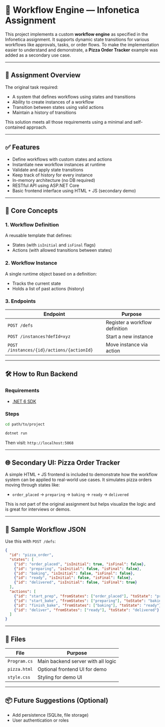 # 🧠 Workflow Engine — Infonetica Assignment

This project implements a custom **workflow engine** as specified in the Infonetica assignment. It supports dynamic state transitions for various workflows like approvals, tasks, or order flows. To make the implementation easier to understand and demonstrate, a **Pizza Order Tracker** example was added as a secondary use case.

---

## 📄 Assignment Overview

The original task required:

* A system that defines workflows using states and transitions
* Ability to create instances of a workflow
* Transition between states using valid actions
* Maintain a history of transitions

This solution meets all those requirements using a minimal and self-contained approach.

---

## ✅ Features

* Define workflows with custom states and actions
* Instantiate new workflow instances at runtime
* Validate and apply state transitions
* Keep track of history for every instance
* In-memory architecture (no DB required)
* RESTful API using ASP.NET Core
* Basic frontend interface using HTML + JS (secondary demo)

---

## 🧠 Core Concepts

### 1. Workflow Definition

A reusable template that defines:

* States (with `isInitial` and `isFinal` flags)
* Actions (with allowed transitions between states)

### 2. Workflow Instance

A single runtime object based on a definition:

* Tracks the current state
* Holds a list of past actions (history)

### 3. Endpoints

| Endpoint                                  | Purpose                        |
| ----------------------------------------- | ------------------------------ |
| `POST /defs`                              | Register a workflow definition |
| `POST /instances?defId=xyz`               | Start a new instance           |
| `POST /instances/{id}/actions/{actionId}` | Move instance via action       |

---

## 🛠 How to Run Backend

### Requirements

* [.NET 6 SDK](https://dotnet.microsoft.com/en-us/download)

### Steps

```bash
cd path/to/project

dotnet run
```

Then visit: `http://localhost:5068`

---

## 🌐 Secondary UI: Pizza Order Tracker

A simple HTML + JS frontend is included to demonstrate how the workflow system can be applied to real-world use cases. It simulates pizza orders moving through states like:

* `order_placed` → `preparing` → `baking` → `ready` → `delivered`

This is not part of the original assignment but helps visualize the logic and is great for interviews or demos.

---

## 🔧 Sample Workflow JSON

Use this with `POST /defs`:

```json
{
  "id": "pizza_order",
  "states": [
    {"id": "order_placed", "isInitial": true, "isFinal": false},
    {"id": "preparing", "isInitial": false, "isFinal": false},
    {"id": "baking", "isInitial": false, "isFinal": false},
    {"id": "ready", "isInitial": false, "isFinal": false},
    {"id": "delivered", "isInitial": false, "isFinal": true}
  ],
  "actions": [
    {"id": "start_prep", "fromStates": ["order_placed"], "toState": "preparing"},
    {"id": "start_bake", "fromStates": ["preparing"], "toState": "baking"},
    {"id": "finish_bake", "fromStates": ["baking"], "toState": "ready"},
    {"id": "deliver", "fromStates": ["ready"], "toState": "delivered"}
  ]
}
```

---

## 🧾 Files

| File         | Purpose                            |
| ------------ | ---------------------------------- |
| `Program.cs` | Main backend server with all logic |
| `pizza.html` | Optional frontend UI for demo      |
| `style.css`  | Styling for demo UI                |

---

## 📦 Future Suggestions (Optional)

* Add persistence (SQLite, file storage)
* User authentication or roles
